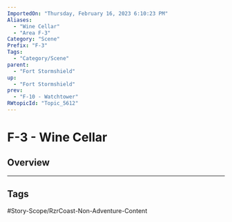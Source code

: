```yaml
---
ImportedOn: "Thursday, February 16, 2023 6:10:23 PM"
Aliases:
  - "Wine Cellar"
  - "Area F-3"
Category: "Scene"
Prefix: "F-3"
Tags:
  - "Category/Scene"
parent:
  - "Fort Stormshield"
up:
  - "Fort Stormshield"
prev:
  - "F-10 - Watchtower"
RWtopicId: "Topic_5612"
---
```

# F-3 - Wine Cellar
## Overview

---
## Tags
#Story-Scope/RzrCoast-Non-Adventure-Content


